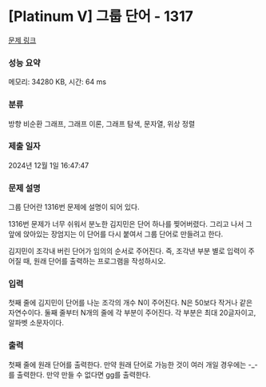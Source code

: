 # [Platinum V] 그룹 단어 - 1317 

[문제 링크](https://www.acmicpc.net/problem/1317) 

### 성능 요약

메모리: 34280 KB, 시간: 64 ms

### 분류

방향 비순환 그래프, 그래프 이론, 그래프 탐색, 문자열, 위상 정렬

### 제출 일자

2024년 12월 1일 16:47:47

### 문제 설명

<p>그룹 단어란 1316번 문제에 설명이 되어 있다.</p>

<p>1316번 문제가 너무 쉬워서 분노한 김지민은 단어 하나를 찢어버렸다. 그리고 나서 그 앞에 앉아있는 장엄지는 이 단어를 다시 붙여서 그룹 단어로 만들려고 한다.</p>

<p>김지민이 조각내 버린 단어가 임의의 순서로 주어진다. 즉, 조각낸 부분 별로 입력이 주어질 때, 원래 단어를 출력하는 프로그램을 작성하시오.</p>

### 입력 

 <p>첫째 줄에 김지민이 단어를 나눈 조각의 개수 N이 주어진다. N은 50보다 작거나 같은 자연수이다. 둘째 줄부터 N개의 줄에 각 부분이 주어진다. 각 부분은 최대 20글자이고, 알파벳 소문자이다.</p>

### 출력 

 <p>첫째 줄에 원래 단어를 출력한다. 만약 원래 단어로 가능한 것이 여러 개일 경우에는 -_-를 출력한다. 만약 만들 수 없다면 gg를 출력한다.</p>

